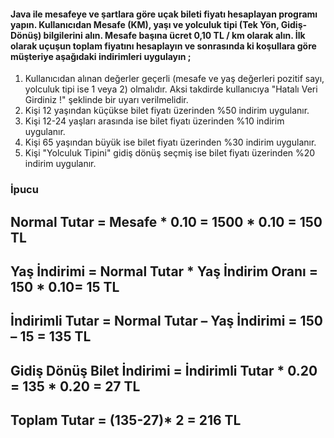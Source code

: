 #### Java ile mesafeye ve şartlara göre uçak bileti fiyatı hesaplayan programı yapın. Kullanıcıdan Mesafe (KM), yaşı ve yolculuk tipi (Tek Yön, Gidiş-Dönüş) bilgilerini alın. Mesafe başına ücret 0,10 TL / km olarak alın. İlk olarak uçuşun toplam fiyatını hesaplayın ve sonrasında ki koşullara göre müşteriye aşağıdaki indirimleri uygulayın ;

1. Kullanıcıdan alınan değerler geçerli (mesafe ve yaş değerleri pozitif sayı, yolculuk tipi ise 1 veya 2) olmalıdır. Aksi takdirde kullanıcıya "Hatalı Veri Girdiniz !" şeklinde bir uyarı verilmelidir.
2. Kişi 12 yaşından küçükse bilet fiyatı üzerinden %50 indirim uygulanır.
3. Kişi 12-24 yaşları arasında ise bilet fiyatı üzerinden %10 indirim uygulanır.
4. Kişi 65 yaşından büyük ise bilet fiyatı üzerinden %30 indirim uygulanır.
5. Kişi "Yolculuk Tipini" gidiş dönüş seçmiş ise bilet fiyatı üzerinden %20 indirim uygulanır.

### İpucu
## Normal Tutar = Mesafe * 0.10 = 1500 * 0.10 = 150 TL
## Yaş İndirimi = Normal Tutar * Yaş İndirim Oranı = 150 * 0.10= 15 TL
## İndirimli Tutar = Normal Tutar – Yaş İndirimi = 150 – 15 = 135 TL
## Gidiş Dönüş Bilet İndirimi = İndirimli Tutar * 0.20 = 135 * 0.20 = 27 TL
## Toplam Tutar = (135-27)* 2 = 216 TL
